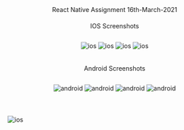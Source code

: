 <div align="center">React Native Assignment 16th-March-2021</div>

<div style="margin-bottom:40px">


<p style="margin-top:20px;text-align:center"> IOS Screenshots</p>
<div style="display:flex;justify-content:space-evenly">
  
![ios](./Screenshots/ios/register.png)
![ios](./Screenshots/ios/datafeed.png)
![ios](./Screenshots/ios/home.png)
![ios](./Screenshots/ios/logout.png)
</div>



<p style="margin-top:20px;text-align:center"> Android Screenshots</p>
<div style="display:flex;justify-content:space-evenly">
  
![android](./Screenshots/android/register.png)
![android](./Screenshots/android/datafeed.png)
![android](./Screenshots/android/home.png)
![android](./Screenshots/android/logout.png)
</div>
</div>



<div style="margin:20px 10px">
  
![ios](./Screenshots/retaindata.gif)

</div>
